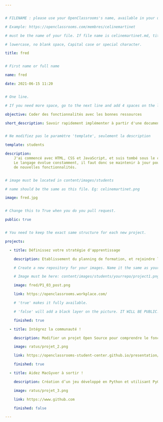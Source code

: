 ```yaml
---


# FILENAME : please use your OpenClassrooms's name, available in your url.

# Example: https://openclassrooms.com/membres/celinemartinet

# must be the name of your file. If file name is celinemartinet.md, title is celinemartinet.

# lowercase, no blank space, Capital case or special character.

title: fred


# First name or full name

name: fred

date: 2021-06-15 11:20


# One line.

# If you need more space, go to the next line and add 4 spaces on the left, as in 'description'.

objective: Coder des fonctionnalités avec les bonnes ressources

short_description: Savoir rapidement implémenter à partir d'une documentation.


# Ne modifiez pas le paramètre 'template', seulement la description

template: students

description:
    J'ai commencé avec HTML, CSS et JavaScript, et suis tombé sous le charme de Swift.
    Le langage évolue constamment, il faut donc se maintenir à jour pour intégrer dans les applications
    de nouvelles fonctionnalités.


# image must be located in content/images/students

# name should be the same as this file. Eg: celinemartinet.png

image: fred.jpg


# Change this to True when you do you pull request.

public: true


# You need to keep the exact same structure for each new project.

projects:

  - title: Définissez votre stratégie d'apprentissage

    description: Etablissement du planning de formation, et rejoindre le workplace.

    # Create a new repository for your images. Name it the same as your nickname and profile picture.

    # Image must be here: content/images/students/yourrepo/project1.png

    image: fred/P1_03_post.png

    link: https://openclassrooms.workplace.com/

    # 'true' makes it fully available.

    # 'false' will add a black layer on the picture. IT WILL BE PUBLIC!

    finished: true

  - title: Intégrez la communauté !

    description: Modifier un projet Open Source pour comprendre le fonctionnement de Git, de Github et des pull requests.

    image: ratus/projet_2.png

    link: https://openclassrooms-student-center.github.io/presentation/students/ratus.html

    finished: true

  - title: Aidez MacGyver à sortir !

    description: Création d’un jeu développé en Python et utilisant PyGame.

    image: ratus/projet_3.png

    link: https://www.github.com

    finished: false

---
```

